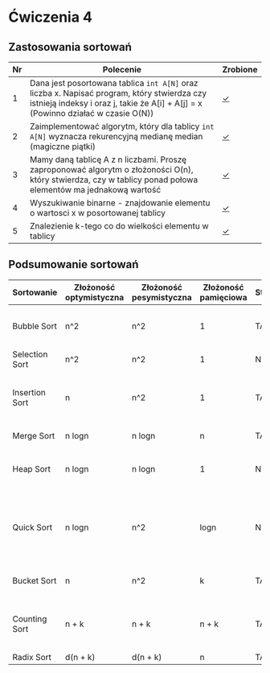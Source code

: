 # Ćwiczenia 4

## Zastosowania sortowań

| Nr| Polecenie |Zrobione |
|--|--|--|
|1 |Dana jest posortowana tablica `int A[N]` oraz liczba x. Napisać program, który stwierdza czy istnieją indeksy i oraz j, takie że A[i] + A[j] = x (Powinno działać w czasie O(N))|[✓](../lab04/01.cpp "zad 1")|
|2 |Zaimplementować algorytm, który dla tablicy `int A[N]` wyznacza rekurencyjną medianę median (magiczne piątki)|[✓](../lab04/02.cpp "zad 2")|
|3 |Mamy daną tablicę A z n liczbami. Proszę zaproponować algorytm o złożoności O(n), który stwierdza, czy w tablicy ponad połowa elementów ma jednakową wartość|[✓](../lab04/03.cpp "zad 3")|
|4 |Wyszukiwanie binarne - znajdowanie elementu o wartosci x w posortowanej tablicy|[✓](../lab04/04.cpp "zad 4")|
|5 |Znalezienie k-tego co do wielkości elementu w tablicy|[✓](../lab04/05.cpp "zad 5")|

## Podsumowanie sortowań

| Sortowanie | Złożoność optymistyczna | Złożoność pesymistyczna | Złożoność pamięciowa | Stabilność | Zalety | Wady |
|--|--|--|--|--|--|--|
|Bubble Sort| n^2 | n^2 | 1 | TAK | prosty i krótki kod | zawsze wykonuje tyle samo porównań |
| Selection Sort | n^2 | n^2 | 1 | NIE | | |
| Insertion Sort | n | n^2 | 1 | TAK | dobry dla danych posortowanych albo małej ilości danych | |
| Merge Sort | n logn | n logn | n | TAK | szybki, stała złożoność | dużo pamięci |
| Heap Sort | n logn | n logn | 1 | NIE | działa w miejscu, stała złożoność, szybki | najwolniejszy z nlogn ze względu na stałą |
| Quick Sort | n logn | n^2 | logn | NIE | szybki, stosunkowo mała złożoność pamięciowa, łatwy w implementacji | rekurencyjny (może przepełnić stos), może się ukwadratowić |
| Bucket Sort | n | n^2 | k | TAK | dobry dla liczb z niewielkiego zakresu | może się ukwadratowić |
| Counting Sort | n + k | n + k | n + k | TAK | | sortuje tylko liczby całkowite z niewielkiego przedziału |
| Radix Sort | d(n + k) | d(n + k) | n | TAK | | |